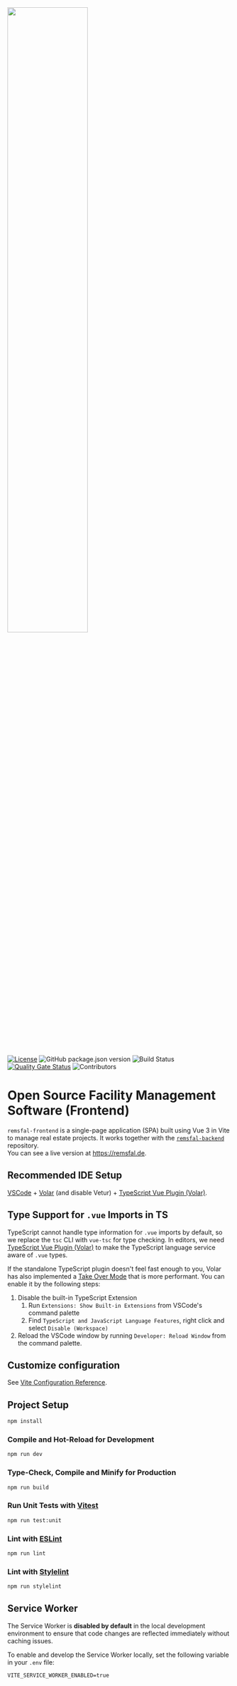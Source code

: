 <img src="https://remsfal.de/logo_upscaled.png" width="60%">

[![License](https://img.shields.io/github/license/remsfal/remsfal-frontend)](https://github.com/remsfal/remsfal-frontend/blob/main/LICENSE)
![GitHub package.json version](https://img.shields.io/github/package-json/v/remsfal/remsfal-frontend)
![Build Status](https://img.shields.io/badge/build-passing-brightgreen)
[![Quality Gate Status](https://sonarcloud.io/api/project_badges/measure?project=remsfal_remsfal-frontend&metric=alert_status)](https://sonarcloud.io/summary/new_code?id=remsfal_remsfal-frontend)
![Contributors](https://img.shields.io/github/contributors/remsfal/remsfal-frontend)

# Open Source Facility Management Software (Frontend)

`remsfal-frontend` is a single-page application (SPA) built using Vue 3 in Vite to manage real estate projects.
It works together with the [`remsfal-backend`](https://github.com/remsfal/remsfal-backend) repository.  
You can see a live version at https://remsfal.de.

## Recommended IDE Setup

[VSCode](https://code.visualstudio.com/) + [Volar](https://marketplace.visualstudio.com/items?itemName=Vue.volar) (and disable Vetur) + [TypeScript Vue Plugin (Volar)](https://marketplace.visualstudio.com/items?itemName=Vue.vscode-typescript-vue-plugin).

## Type Support for `.vue` Imports in TS

TypeScript cannot handle type information for `.vue` imports by default, so we replace the `tsc` CLI with `vue-tsc` for type checking. In editors, we need [TypeScript Vue Plugin (Volar)](https://marketplace.visualstudio.com/items?itemName=Vue.vscode-typescript-vue-plugin) to make the TypeScript language service aware of `.vue` types.

If the standalone TypeScript plugin doesn't feel fast enough to you, Volar has also implemented a [Take Over Mode](https://github.com/johnsoncodehk/volar/discussions/471#discussioncomment-1361669) that is more performant. You can enable it by the following steps:

1. Disable the built-in TypeScript Extension
    1) Run `Extensions: Show Built-in Extensions` from VSCode's command palette
    2) Find `TypeScript and JavaScript Language Features`, right click and select `Disable (Workspace)`
2. Reload the VSCode window by running `Developer: Reload Window` from the command palette.

## Customize configuration

See [Vite Configuration Reference](https://vitejs.dev/config/).

## Project Setup

```sh
npm install
```

### Compile and Hot-Reload for Development

```sh
npm run dev
```

### Type-Check, Compile and Minify for Production

```sh
npm run build
```

### Run Unit Tests with [Vitest](https://vitest.dev/)

```sh
npm run test:unit
```

### Lint with [ESLint](https://eslint.org/)

```sh
npm run lint
```

### Lint with [Stylelint](https://stylelint.io/)

```sh
npm run stylelint
```

## Service Worker

The Service Worker is **disabled by default** in the local development environment to ensure that code changes are reflected immediately without caching issues.

To enable and develop the Service Worker locally, set the following variable in your `.env` file:

```env
VITE_SERVICE_WORKER_ENABLED=true
